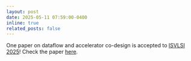 ```yaml
---
layout: post
date: 2025-05-11 07:59:00-0400
inline: true
related_posts: false
---
```


One paper on dataflow and accelerator co-design is accepted to [ISVLSI 2025](https://ieee-cas.org/event/conference/2025-ieee-computer-society-annual-symposium-vlsi)! 
Check the paper [here](https://arxiv.org/abs/2505.18824). 